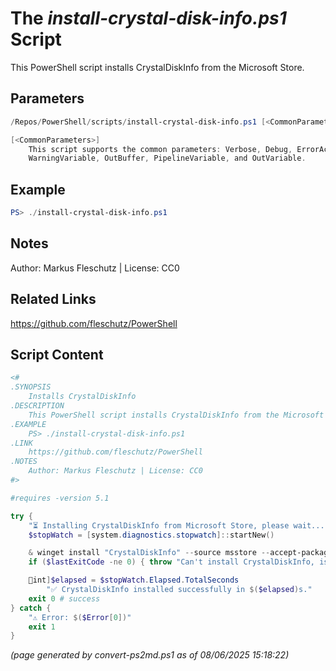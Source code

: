 The *install-crystal-disk-info.ps1* Script
===========================

This PowerShell script installs CrystalDiskInfo from the Microsoft Store.

Parameters
----------
```powershell
/Repos/PowerShell/scripts/install-crystal-disk-info.ps1 [<CommonParameters>]

[<CommonParameters>]
    This script supports the common parameters: Verbose, Debug, ErrorAction, ErrorVariable, WarningAction, 
    WarningVariable, OutBuffer, PipelineVariable, and OutVariable.
```

Example
-------
```powershell
PS> ./install-crystal-disk-info.ps1

```

Notes
-----
Author: Markus Fleschutz | License: CC0

Related Links
-------------
https://github.com/fleschutz/PowerShell

Script Content
--------------
```powershell
<#
.SYNOPSIS
	Installs CrystalDiskInfo
.DESCRIPTION
	This PowerShell script installs CrystalDiskInfo from the Microsoft Store.
.EXAMPLE
	PS> ./install-crystal-disk-info.ps1
.LINK
	https://github.com/fleschutz/PowerShell
.NOTES
	Author: Markus Fleschutz | License: CC0
#>

#requires -version 5.1

try {
	"⏳ Installing CrystalDiskInfo from Microsoft Store, please wait..."
	$stopWatch = [system.diagnostics.stopwatch]::startNew()

	& winget install "CrystalDiskInfo" --source msstore --accept-package-agreements --accept-source-agreements
	if ($lastExitCode -ne 0) { throw "Can't install CrystalDiskInfo, is it already installed?" }

	int]$elapsed = $stopWatch.Elapsed.TotalSeconds
        "✅ CrystalDiskInfo installed successfully in $($elapsed)s."
	exit 0 # success
} catch {
	"⚠️ Error: $($Error[0])"
	exit 1
}
```

*(page generated by convert-ps2md.ps1 as of 08/06/2025 15:18:22)*
